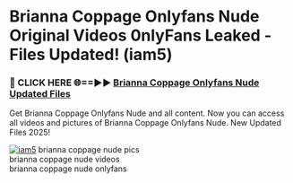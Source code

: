 # Brianna Coppage Onlyfans Nude Original Videos 0nlyFans Leaked - Files Updated! (iam5)

<h3>🔴 CLICK HERE 🌐==►► <a href="https://tinyurl.com/5h6xmrr3" rel="nofollow">Brianna Coppage Onlyfans Nude Updated Files</a></h3>

Get Brianna Coppage Onlyfans Nude and all content. Now you can access all videos and pictures of Brianna Coppage Onlyfans Nude. New Updated Files 2025!

[![iam5](https://i.imgur.com/KVD873Z.gif)](https://tinyurl.com/5h6xmrr3)
brianna coppage nude pics<br>
brianna coppage nude videos<br>
brianna coppage nude onlyfans